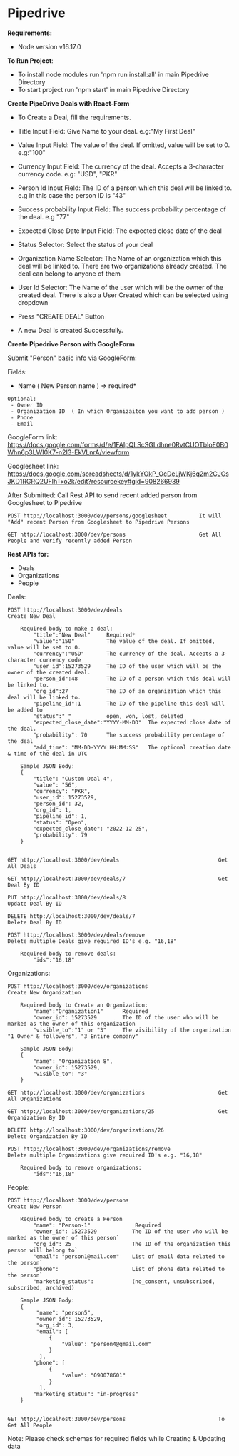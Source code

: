 # Pipedrive

**Requirements:**
- Node version v16.17.0

**To Run Project**:
- To install node modules run 'npm run install:all' in main Pipedrive Directory
- To start project run 'npm start' in main Pipedrive Directory

**Create PipeDrive Deals with React-Form**

- To Create a Deal, fill the requirements.

- Title Input Field: Give Name to your deal. e.g:"My First Deal"
- Value Input Field: The value of the deal. If omitted, value will be set to 0. e.g:"100"
- Currency Input Field: The currency of the deal. Accepts a 3-character currency code. e.g: "USD", "PKR"
- Person Id Input Field: The ID of a person which this deal will be linked to. e.g In this case the person ID is "43"
- Success probability Input Field: The success probability percentage of the deal. e.g "77"
- Expected Close Date Input Field: The expected close date of the deal
- Status Selector: Select the status of your deal
- Organization Name Selector: The Name of an organization which this deal will be linked to. There are two organizations already created. The deal can belong to anyone of them
- User Id Selector: The Name of the user which will be the owner of the created deal. There is also a User Created which can be selected using dropdown
- Press "CREATE DEAL" Button
- A new Deal is created Successfully.


**Create Pipedrive Person with GoogleForm**

Submit "Person" basic info via GoogleForm:

 Fields:
   - Name ( New Person name ) => required*
   
    Optional:
     - Owner ID
     - Organization ID  ( In which Organizaiton you want to add person )
     - Phone 
     - Email

GoogleForm link:  
https://docs.google.com/forms/d/e/1FAIpQLScSGLdhne0RvtCUOTbIoE0B0Whn6p3LWI0K7-n2I3-EkVLnrA/viewform

Googlesheet link:
https://docs.google.com/spreadsheets/d/1ykYOkP_OcDeLjWKj6q2m2CJGsJKD1RGRQ2UFIhTxo2k/edit?resourcekey#gid=908266939

After Submitted:
    Call Rest API to send recent added person from Googlesheet to Pipedrive
    
    POST http://localhost:3000/dev/persons/googlesheet          It will "Add" recent Person from Googlesheet to Pipedrive Persons
    
    GET http://localhost:3000/dev/persons                       Get All People and verify recently added Person






**Rest APIs for:**
- Deals
- Organizations
- People

Deals:

    POST http://localhost:3000/dev/deals                              Create New Deal

        Required body to make a deal:
            "title":"New Deal"     Required*
            "value":"150"          The value of the deal. If omitted, value will be set to 0.
            "currency":"USD"       The currency of the deal. Accepts a 3-character currency code
            "user_id":15273529     The ID of the user which will be the owner of the created deal.
            "person_id":48         The ID of a person which this deal will be linked to.
            "org_id":27            The ID of an organization which this deal will be linked to.
            "pipeline_id":1        The ID of the pipeline this deal will be added to
            "status":" "           open, won, lost, deleted
            "expected_close_date":"YYYY-MM-DD"  The expected close date of the deal.
            "probability": 70      The success probability percentage of the deal
            "add_time": "MM-DD-YYYY HH:MM:SS"   The optional creation date & time of the deal in UTC

        Sample JSON Body:
        {
            "title": "Custom Deal 4",
            "value": "56",
            "currency": "PKR",
            "user_id": 15273529,
            "person_id": 32,
            "org_id": 1,
            "pipeline_id": 1,
            "status": "Open",
            "expected_close_date": "2022-12-25",
            "probability": 79
        }


    GET http://localhost:3000/dev/deals                               Get All Deals

    GET http://localhost:3000/dev/deals/7                             Get Deal By ID

    PUT http://localhost:3000/dev/deals/8                             Update Deal By ID

    DELETE http://localhost:3000/dev/deals/7                          Delete Deal By ID

    POST http://localhost:3000/dev/deals/remove                       Delete multiple Deals give required ID's e.g. "16,18"

        Required body to remove deals:
            "ids":"16,18"

Organizations:

    POST http://localhost:3000/dev/organizations                      Create New Organization

        Required body to Create an Organization:
            "name":"Organization1"      Required
            "owner_id": 15273529        The ID of the user who will be marked as the owner of this organization
            "visible_to":"1" or "3"     The visibility of the organization "1 Owner & followers", "3 Entire company"

        Sample JSON Body:
        {
            "name": "Organization 8",
            "owner_id": 15273529,
            "visible_to": "3"
        }

    GET http://localhost:3000/dev/organizations                       Get All Organizations

    GET http://localhost:3000/dev/organizations/25                    Get Organization By ID

    DELETE http://localhost:3000/dev/organizations/26                 Delete Organization By ID

    POST http://localhost:3000/dev/organizations/remove               Delete multiple Organizations give required ID's e.g. "16,18"

        Required body to remove organizations:
            "ids":"16,18"


People:

    POST http://localhost:3000/dev/persons                            Create New Person

        Required body to create a Person
            "name": "Person-1"              Required
            "owner_id": 15273529           The ID of the user who will be marked as the owner of this person`
            "org_id": 25                   The ID of the organization this person will belong to`
            "email": "person1@mail.com"    List of email data related to the person`
            "phone":                       List of phone data related to the person`
            "marketing_status":            (no_consent, unsubscribed, subscribed, archived)

        Sample JSON Body:
        {
             "name": "person5",
             "owner_id": 15273529,
             "org_id": 3,
             "email": [
                 {
                     "value": "person4@gmail.com"
                 }
              ],
            "phone": [
                 {
                     "value": "090078601"
                 }
              ],
            "marketing_status": "in-progress"
        }


    GET http://localhost:3000/dev/persons                             To Get All People

Note: Please check schemas for required fields while Creating & Updating data

